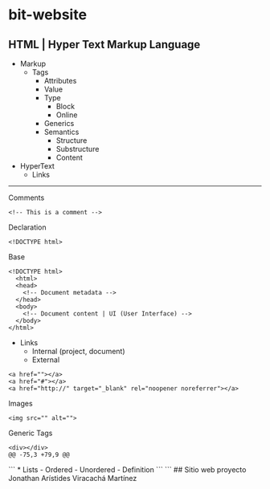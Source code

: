 
# bit-website

 ## HTML | Hyper Text Markup Language
 * Markup
   * Tags
     - Attributes
     - Value
     * Type
       - Block
       - Online
     - Generics
     * Semantics
       - Structure
       - Substructure
       - Content
 * HyperText
   - Links
 ---
 Comments
 ```
 <!-- This is a comment -->
 ```
 Declaration
 ```
 <!DOCTYPE html>
 ```
 Base
 ```
 <!DOCTYPE html>
   <html>
   <head>
     <!-- Document metadata -->
   </head>
   <body>
     <!-- Document content | UI (User Interface) -->
   </body>
 </html>
 ```
 * Links
   - Internal (project, document)
   - External
 ```
 <a href=""></a>
 <a href="#"></a>
 <a href="http://" target="_blank" rel="noopener noreferrer"></a>
 ```
 Images
 ```
 <img src="" alt="">
 ```
 Generic Tags
 ```
 <div></div>
 @@ -75,3 +79,9 @@
 ```
 <p></p>
 ```
 * Lists
   - Ordered
   - Unordered
   - Definition
 ```
 ```
 ## Sitio web proyecto Jonathan Arístides Viracachá Martínez

